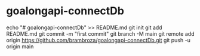 # goalongapi-connectDb
echo "# goalongapi-connectDb" >> README.md
git init
git add README.md
git commit -m "first commit"
git branch -M main
git remote add origin https://github.com/brambroza/goalongapi-connectDb.git
git push -u origin main